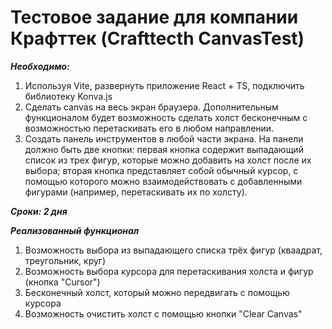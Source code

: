 # Тестовое задание для компании Крафттек (Crafttecth CanvasTest)

***Необходимо:***
1. Используя Vite, развернуть приложение React + TS, подключить библиотеку Konva.js
2. Сделать canvas на весь экран браузера. Дополнительным функционалом будет возможность сделать холст бесконечным с возможностью перетаскивать его в любом направлении.
3. Создать панель инструментов в любой части экрана. На панели должно быть две кнопки: первая кнопка содержит выпадающий список из трех фигур, которые можно добавить на холст после их выбора; вторая кнопка представляет собой обычный курсор, с помощью которого можно взаимодействовать с добавленными фигурами (например, перетаскивать их по холсту).

***Cроки: 2 дня***

***Реализованный функционал***
1. Возможность выбора из выпадающего списка трёх фигур (кваадрат, треугольник, круг)
2. Возможность выбора курсора для перетаскивания холста и фигур (кнопка "Cursor")
3. Бесконечный холст, который можно передвигать с помощью курсора
4. Возможность очистить холст с помощью кнопки "Clear Canvas"

